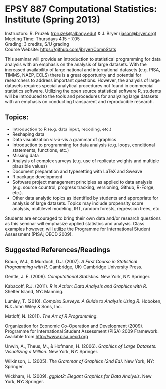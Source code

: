 # EPSY 887 Computational Statistics: Institute (Spring 2013) #

Instructors:		R. Pruzek (rpruzek@albany.edu) & J. Bryer (jason@bryer.org)  
Meeting Time: 		Thursdays 4.15 - 7.05  
Grading: 			3 credits, S/U grading  
Course Website: 	https://github.com/jbryer/CompStats

This seminar will provide an introduction to statistical programming for data analysis with an emphasis on the analysis of large datasets. With the increased availability of large national and international datasets (e.g. PISA, TIMMS, NAEP, ECLS) there is a great opportunity and potential for researchers to address important questions. However, the analysis of large datasets requires special analytical procedures not found in commercial statistics software. Utilizing the open source statistical software R, students will be introduced to the tools and procedures for analyzing large datasets with an emphasis on conducting transparent and reproducible research. 

## Topics:
* Introduction to R (e.g. data input, recoding, etc.)
* Reshaping data
* Data visualization vis-à-vis a grammar of graphics
* Introduction to programming for data analysis (e.g. loops, conditional statements, functions, etc.)
* Missing data
* Analysis of complex surveys (e.g. use of replicate weights and multiple plausible values)
* Document preparation and typesetting with LaTeX and Sweave
* R package development
* Software project management principles as applied to data analysis (e.g. source countrol, progress tracking, versioning, Github, R-Forge, etc.).
* Other data analytic topics as identified by students and appropriate for analysis of large datasets. Topics may include propensity score analysis, multilevel modeling, IRT, random forests, regression trees, etc.

Students are encouraged to bring their own data and/or research questions as this seminar will emphasize applied statistics and analysis. Class examples however, will utilize the Programme for International Student Assessment (PISA; OECD 2009). 

## Suggested References/ReadingsBraun, W.J., & Murdoch, D.J. (2007). *A First Course in Statistical Programming with R*. Cambridge, UK: Cambridge University Press.Gentle, J. E. (2009). *Computational Statistics*. New York, NY: Springer.Kabacoff, R.J. (2011). *R in Action: Data Analysis and Graphics with R*. Shelter Island, NY: Manning.Lumley, T. (2010). *Complex Surveys: A Guide to Analysis Using R*. Hoboken, NJ: John Wiley & Sons, Inc.Matloff, N. (2011). *The Art of R Programming*.Organization for Economic Co-Operation and Development (2009). Programme for International Student Assessment (PISA) 2009 Framework. Available from http://www.pisa.oecd.orgUnwin, A., Theus, M., & Hofmann, H. (2006). *Graphics of Large Datasets: Visualizing a Million*. New York, NY: Springer.Wilkinson, L. (2005). *The Grammar of Graphics (2nd Ed)*. New York, NY: Springer.Wickham, H. (2009). *ggplot2: Elegant Graphics for Data Analysis*. New York, NY: Springer.
